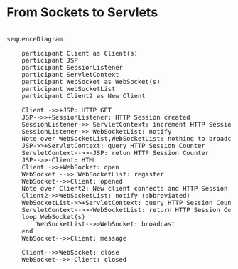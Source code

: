 # From Sockets to Servlets

<!-- https://mermaid.js.org/syntax/examples.html -->
<pre class="mermaid">

sequenceDiagram

    participant Client as Client(s)
    participant JSP
    participant SessionListener
    participant ServletContext
    participant WebSocket as WebSocket(s)
    participant WebSocketList
    participant Client2 as New Client

    Client ->>+JSP: HTTP GET
    JSP-->>+SessionListener: HTTP Session created
    SessionListener->> ServletContext: increment HTTP Session Counter
    SessionListener->> WebSocketList: notify
    Note over WebSocketList,WebSocketList: nothing to broadcast to
    JSP->>+ServletContext: query HTTP Session Counter
    ServletContext-->>-JSP: retun HTTP Session Counter
    JSP-->>-Client: HTML
    Client ->>+WebSocket: open
    WebSocket -->> WebSocketList: register
    WebSocket-->>Client: opened
    Note over Client2: New client connects and HTTP Session is created
    Client2->>WebSocketList: notify (abbreviated)
    WebSocketList->>+ServletContext: query HTTP Session Counter
    ServletContext-->>-WebSocketList: return HTTP Session Counter
    loop WebSocket(s)
        WebSocketList-->>WebSocket: broadcast
    end
    WebSocket-->>Client: message
    
    Client-->>WebSocket: close
    WebSocket-->>-Client: closed
    
</pre>
